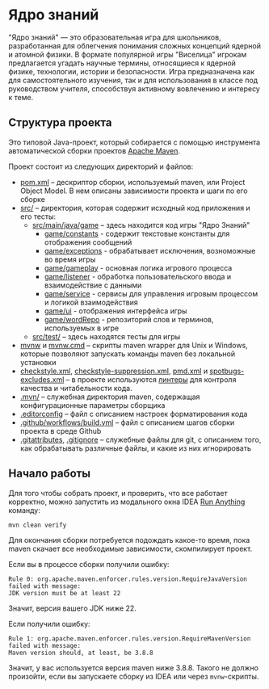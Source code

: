 # Ядро знаний

"Ядро знаний" — это образовательная игра для школьников, разработанная для облегчения понимания
сложных концепций ядерной и атомной физики. В формате популярной игры "Виселица" игрокам 
предлагается угадать научные термины, относящиеся к ядерной физике, технологии, истории 
и безопасности. Игра предназначена как для самостоятельного изучения, так и для использования
в классе под руководством учителя, способствуя активному вовлечению и интересу к теме.



## Структура проекта

Это типовой Java-проект, который собирается с помощью инструмента автоматической
сборки проектов [Apache Maven](https://maven.apache.org/).

Проект состоит из следующих директорий и файлов:

- [pom.xml](./pom.xml) – дескриптор сборки, используемый maven, или Project
  Object Model. В нем описаны зависимости проекта и шаги по его сборке
- [src/](./src) – директория, которая содержит исходный код приложения и его
  тесты:
  - [src/main/java/game](./src/main/java/game) – здесь находится код игры "Ядро Знаний"
      - [game/constants](game/constants) - cодержит текстовые константы для отображения сообщений
      - [game/exceptions](./game/exceptions) - обрабатывает исключения, возноможные во время игры
      - [game/gameplay](./game/gameplay) - основная логика игрового процесса
      - [game/listener](./game/listener) - обработка пользовательского ввода и взаимодействие с данными
      - [game/service](./game/service) - cервисы для управления игровым процессом и логикой взаимодействия
      - [game/ui](./game/ui) - отображения интерфейса игры
      - [game/wordRepo](./game/wordRepo) - репозиторий слов и терминов, используемых в игре
  - [src/test/](./src/test) – здесь находятся тесты для игры
- [mvnw](./mvnw) и [mvnw.cmd](./mvnw.cmd) – скрипты maven wrapper для Unix и
  Windows, которые позволяют запускать команды maven без локальной установки
- [checkstyle.xml](checkstyle.xml),
  [checkstyle-suppression.xml](checkstyle-suppression.xml), [pmd.xml](pmd.xml) и
  [spotbugs-excludes.xml](spotbugs-excludes.xml) – в проекте используются
  [линтеры](https://en.wikipedia.org/wiki/Lint_%28software%29) для контроля
  качества и читабельности кода.
- [.mvn/](./.mvn) – служебная директория maven, содержащая конфигурационные
  параметры сборщика
- [.editorconfig](.editorconfig) – файл с описанием настроек форматирования кода
- [.github/workflows/build.yml](.github/workflows/build.yml) – файл с описанием
  шагов сборки проекта в среде Github
- [.gitattributes](.gitattributes), [.gitignore](.gitignore) – служебные файлы
  для git, с описанием того, как обрабатывать различные файлы, и какие из них
  игнорировать

## Начало работы

Для того чтобы собрать проект, и проверить, что все работает корректно, можно
запустить из модального окна IDEA
[Run Anything](https://www.jetbrains.com/help/idea/running-anything.html)
команду:

```shell
mvn clean verify
```

Для окончания сборки потребуется подождать какое-то время, пока maven скачает
все необходимые зависимости, скомпилирует проект.

Если вы в процессе сборки получили ошибку:

```shell
Rule 0: org.apache.maven.enforcer.rules.version.RequireJavaVersion failed with message:
JDK version must be at least 22
```

Значит, версия вашего JDK ниже 22.

Если получили ошибку:

```shell
Rule 1: org.apache.maven.enforcer.rules.version.RequireMavenVersion failed with message:
Maven version should, at least, be 3.8.8
```

Значит, у вас используется версия maven ниже 3.8.8. Такого не должно произойти,
если вы запускаете сборку из IDEA или через `mvnw`-скрипты.
